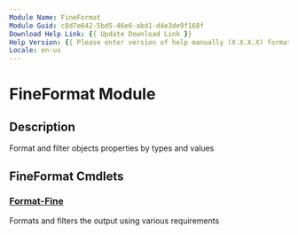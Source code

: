 ```yaml
---
Module Name: FineFormat
Module Guid: c8d7e642-5bd5-46e6-abd1-d4e3de9f168f
Download Help Link: {{ Update Download Link }}
Help Version: {{ Please enter version of help manually (X.X.X.X) format }}
Locale: en-us
---
```


# FineFormat Module
## Description
Format and filter objects properties by types and values

## FineFormat Cmdlets
### [Format-Fine](Format-Fine.md)
Formats and filters the output using various requirements
